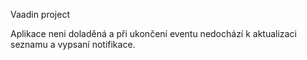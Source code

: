 Vaadin project

Aplikace neni doladěná a při ukončení eventu nedochází k aktualizaci seznamu a vypsaní notifikace.
